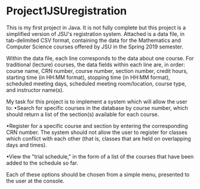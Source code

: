 # Project1JSUregistration
This is my first project in Java. It is not fully complete but this project is a simplified version of JSU's registration system. Attached is a data file, in tab-delimited CSV format, containing the data for the Mathematics and Computer Science courses offered by JSU in the Spring 2019 semester.

Within the data file, each line corresponds to the data about one course. For traditional (lecture) courses, the data fields within each line are, in order: course name, CRN number, course number, section number, credit hours, starting time (in HH:MM format), stopping time (in HH:MM format), scheduled meeting days, scheduled meeting room/location, course type, and instructor name(s).

My task for this project is to implement a system which will allow the user to:
  •Search for specific courses in the database by course number, which should return a list of the section(s) available for each course. 
  
  •Register for a specific course and section by entering the corresponding CRN number. The system should not allow the user to register for classes which conflict          with each other (that is, classes that are held on overlapping days and times).
  
  •View the "trial schedule," in the form of a list of the courses that have been added to the schedule so far. 
  
  Each of these options should be chosen from a simple menu, presented to the user at the console.
  
  
